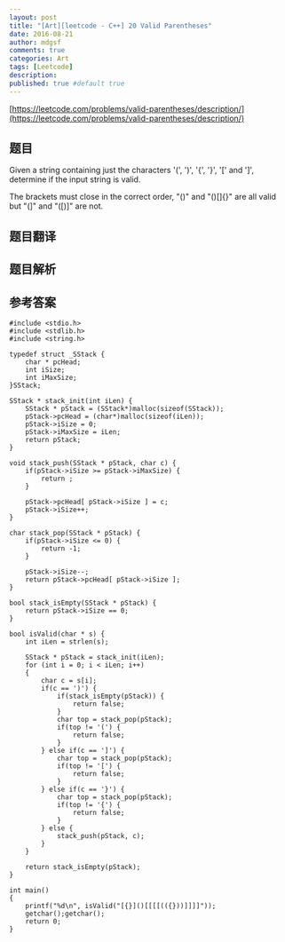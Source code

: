 ```yaml
---
layout: post
title: "[Art][leetcode - C++] 20 Valid Parentheses"
date: 2016-08-21
author: mdgsf
comments: true
categories: Art
tags: [Leetcode]
description:
published: true #default true
---
```


[https://leetcode.com/problems/valid-parentheses/description/](https://leetcode.com/problems/valid-parentheses/description/)

## 题目

Given a string containing just the characters '(', ')', '{', '}', '[' and ']', determine if the input string is valid.

The brackets must close in the correct order, "()" and "()[]{}" are all valid but "(]" and "([)]" are not.

## 题目翻译

## 题目解析

## 参考答案

```
#include <stdio.h>
#include <stdlib.h>
#include <string.h>

typedef struct _SStack {
    char * pcHead;
    int iSize;
    int iMaxSize;
}SStack;

SStack * stack_init(int iLen) {
    SStack * pStack = (SStack*)malloc(sizeof(SStack));
    pStack->pcHead = (char*)malloc(sizeof(iLen));
    pStack->iSize = 0;
    pStack->iMaxSize = iLen;
    return pStack;
}

void stack_push(SStack * pStack, char c) {
    if(pStack->iSize >= pStack->iMaxSize) {
        return ;
    }

    pStack->pcHead[ pStack->iSize ] = c;
    pStack->iSize++;
}

char stack_pop(SStack * pStack) {
    if(pStack->iSize <= 0) {
        return -1;
    }

    pStack->iSize--;
    return pStack->pcHead[ pStack->iSize ];
}

bool stack_isEmpty(SStack * pStack) {
    return pStack->iSize == 0;
}

bool isValid(char * s) {
    int iLen = strlen(s);
    
    SStack * pStack = stack_init(iLen);
    for (int i = 0; i < iLen; i++)
    {
        char c = s[i];
        if(c == ')') {
            if(stack_isEmpty(pStack)) {
                return false;
            }
            char top = stack_pop(pStack);
            if(top != '(') {
                return false;
            }
        } else if(c == ']') {
            char top = stack_pop(pStack);
            if(top != '[') {
                return false;
            }
        } else if(c == '}') {
            char top = stack_pop(pStack);
            if(top != '{') {
                return false;
            }
        } else {
            stack_push(pStack, c);
        }
    }

    return stack_isEmpty(pStack);
}

int main()
{
    printf("%d\n", isValid("[{}]()[[[[(({}))]]]]"));
    getchar();getchar();
    return 0;
}
```
